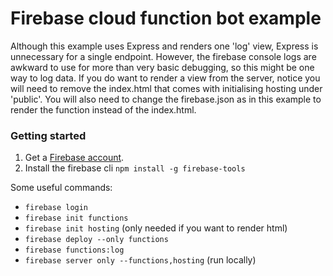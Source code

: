 # Firebase cloud function bot example

Although this example uses Express and renders one 'log' view, Express is unnecessary for a single endpoint. However, the firebase console logs are awkward to use for more than very basic debugging, so this might be one way to log data. If you do want to render a view from the server, notice you will need to remove the index.html that comes with initialising hosting under 'public'. You will also need to change the firebase.json as in this example to render the function instead of the index.html. 

### Getting started

1. Get a [Firebase account](https://firebase.google.com).
2. Install the firebase cli `npm install -g firebase-tools`

Some useful commands:
- `firebase login`
- `firebase init functions`
- `firebase init hosting` (only needed if you want to render html)
- `firebase deploy --only functions`
- `firebase functions:log`
- `firebase server only --functions,hosting` (run locally)

